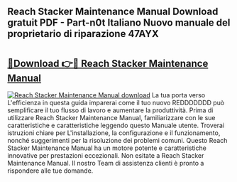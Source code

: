 ## Reach Stacker Maintenance Manual Download gratuit PDF - Part-n0t Italiano Nuovo manuale del proprietario di riparazione 47AYX

# <h2><a href="http://dfdcz1d.blite.top/?on=Reach+Stacker+Maintenance+Manual">🔗Download 👉🔴 Reach Stacker Maintenance Manual</a></h2>

[![Reach Stacker Maintenance Manual download](https://i.imgur.com/lujVjoI.png)](http://dfdcz1d.blite.top/?on=Reach+Stacker+Maintenance+Manual)
La tua porta verso L'efficienza in questa guida imparerai come il tuo nuovo REDDDDDDD può semplificare il tuo flusso di lavoro e aumentare la produttività. Prima di utilizzare Reach Stacker Maintenance Manual, familiarizzare con le sue caratteristiche e caratteristiche leggendo questo Manuale utente. Troverai istruzioni chiare per L'installazione, la configurazione e il funzionamento, nonché suggerimenti per la risoluzione dei problemi comuni. Questo Reach Stacker Maintenance Manual ha un motore potente e caratteristiche innovative per prestazioni eccezionali. Non esitate a Reach Stacker Maintenance Manual. Il nostro Team di assistenza clienti è pronto a rispondere alle tue domande.
